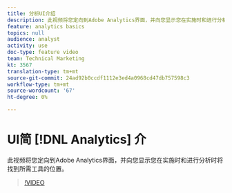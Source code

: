 ```yaml
---
title: 分析UI介绍
description: 此视频将您定向到Adobe Analytics界面，并向您显示您在实施时和进行分析时将找到所需工具的位置。
feature: analytics basics
topics: null
audience: analyst
activity: use
doc-type: feature video
team: Technical Marketing
kt: 3567
translation-type: tm+mt
source-git-commit: 24ad92b0ccdf1112e3ed4a0968cd47db757598c3
workflow-type: tm+mt
source-wordcount: '67'
ht-degree: 0%

---
```



# UI简 [!DNL Analytics] 介

此视频将您定向到Adobe Analytics界面，并向您显示您在实施时和进行分析时将找到所需工具的位置。

>[!VIDEO](https://video.tv.adobe.com/v/28748/?quality=12)
